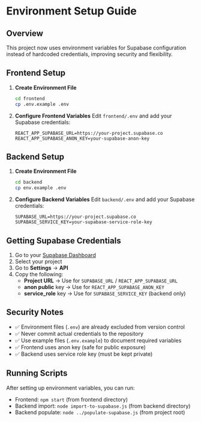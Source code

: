 # Environment Setup Guide

## Overview
This project now uses environment variables for Supabase configuration instead of hardcoded credentials, improving security and flexibility.

## Frontend Setup

1. **Create Environment File**
   ```bash
   cd frontend
   cp .env.example .env
   ```

2. **Configure Frontend Variables**
   Edit `frontend/.env` and add your Supabase credentials:
   ```
   REACT_APP_SUPABASE_URL=https://your-project.supabase.co
   REACT_APP_SUPABASE_ANON_KEY=your-supabase-anon-key
   ```

## Backend Setup

1. **Create Environment File**
   ```bash
   cd backend
   cp env.example .env
   ```

2. **Configure Backend Variables**
   Edit `backend/.env` and add your Supabase credentials:
   ```
   SUPABASE_URL=https://your-project.supabase.co
   SUPABASE_SERVICE_KEY=your-supabase-service-role-key
   ```

## Getting Supabase Credentials

1. Go to your [Supabase Dashboard](https://app.supabase.com/)
2. Select your project
3. Go to **Settings** → **API**
4. Copy the following:
   - **Project URL** → Use for `SUPABASE_URL` / `REACT_APP_SUPABASE_URL`
   - **anon public** key → Use for `REACT_APP_SUPABASE_ANON_KEY`
   - **service_role** key → Use for `SUPABASE_SERVICE_KEY` (backend only)

## Security Notes

- ✅ Environment files (`.env`) are already excluded from version control
- ✅ Never commit actual credentials to the repository
- ✅ Use example files (`.env.example`) to document required variables
- ✅ Frontend uses anon key (safe for public exposure)
- ✅ Backend uses service role key (must be kept private)

## Running Scripts

After setting up environment variables, you can run:

- Frontend: `npm start` (from frontend directory)
- Backend import: `node import-to-supabase.js` (from backend directory)
- Backend populate: `node ../populate-supabase.js` (from project root)

